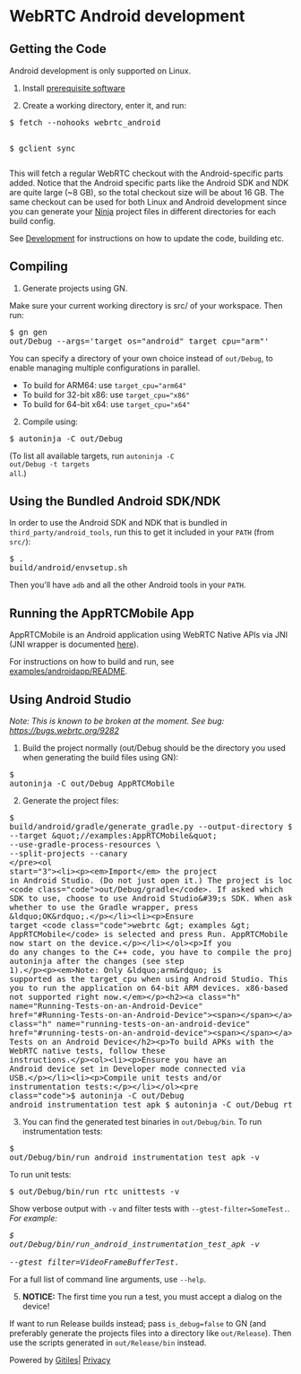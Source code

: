 <!DOCTYPE html><html lang="en"><head><meta charset="utf-8"><title>WebRTC Android development</title><link rel="stylesheet" type="text/css" href="/+static/base.css"/><link rel="stylesheet" type="text/css" href="/+static/doc.css"/><link rel="stylesheet" type="text/css" href="/+static/prettify/prettify.css"/><!-- default customHeadTagPart --></head><body class="Site"><header class="Site-header "><div class="Header"><div class="Header-title"></div></div></header><div class="Site-content Site-Content--markdown"><div class="Container"><div class="doc"><h1><a class="h" name="WebRTC-Android-development" href="#WebRTC-Android-development"><span></span></a><a class="h" name="webrtc-android-development" href="#webrtc-android-development"><span></span></a>WebRTC Android development</h1><h2><a class="h" name="Getting-the-Code" href="#Getting-the-Code"><span></span></a><a class="h" name="getting-the-code" href="#getting-the-code"><span></span></a>Getting the Code</h2><p>Android development is only supported on Linux.</p><ol><li><p>Install <a href="https://webrtc.googlesource.com/src/+/main/docs/native-code/development/prerequisite-sw/index.md">prerequisite software</a></p></li><li><p>Create a working directory, enter it, and run:</p></li></ol><pre class="code">$ fetch --nohooks webrtc_android
$ gclient sync
</pre><p>This will fetch a regular WebRTC checkout with the Android-specific parts added. Notice that the Android specific parts like the Android SDK and NDK are quite large (~8 GB), so the total checkout size will be about 16 GB. The same checkout can be used for both Linux and Android development since you can generate your <a href="https://ninja-build.org/">Ninja</a> project files in different directories for each build config.</p><p>See <a href="https://webrtc.googlesource.com/src/+/main/docs/native-code/development/index.md">Development</a> for instructions on how to update the code, building etc.</p><h2><a class="h" name="Compiling" href="#Compiling"><span></span></a><a class="h" name="compiling" href="#compiling"><span></span></a>Compiling</h2><ol><li>Generate projects using GN.</li></ol><p>Make sure your current working directory is src/ of your workspace. Then run:</p><pre class="code">$ gn gen out/Debug --args=&#39;target_os=&quot;android&quot; target_cpu=&quot;arm&quot;&#39;
</pre><p>You can specify a directory of your own choice instead of <code class="code">out/Debug</code>, to enable managing multiple configurations in parallel.</p><ul><li>To build for ARM64: use <code class="code">target_cpu=&quot;arm64&quot;</code></li><li>To build for 32-bit x86: use <code class="code">target_cpu=&quot;x86&quot;</code></li><li>To build for 64-bit x64: use <code class="code">target_cpu=&quot;x64&quot;</code></li></ul><ol start="2"><li>Compile using:</li></ol><pre class="code">$ autoninja -C out/Debug
</pre><p>(To list all available targets, run <code class="code">autoninja -C out/Debug -t targets all</code>.)</p><h2><a class="h" name="Using-the-Bundled-Android-SDK_NDK" href="#Using-the-Bundled-Android-SDK_NDK"><span></span></a><a class="h" name="using-the-bundled-android-sdk_ndk" href="#using-the-bundled-android-sdk_ndk"><span></span></a>Using the Bundled Android SDK/NDK</h2><p>In order to use the Android SDK and NDK that is bundled in <code class="code">third_party/android_tools</code>, run this to get it included in your <code class="code">PATH</code> (from <code class="code">src/</code>):</p><pre class="code">$ . build/android/envsetup.sh
</pre><p>Then you&#39;ll have <code class="code">adb</code> and all the other Android tools in your <code class="code">PATH</code>.</p><h2><a class="h" name="Running-the-AppRTCMobile-App" href="#Running-the-AppRTCMobile-App"><span></span></a><a class="h" name="running-the-apprtcmobile-app" href="#running-the-apprtcmobile-app"><span></span></a>Running the AppRTCMobile App</h2><p>AppRTCMobile is an Android application using WebRTC Native APIs via JNI (JNI wrapper is documented <a href="https://webrtc.googlesource.com/src/+/main/sdk/android/README">here</a>).</p><p>For instructions on how to build and run, see <a href="https://webrtc.googlesource.com/src/+/main/examples/androidapp/README">examples/androidapp/README</a>.</p><h2><a class="h" name="Using-Android-Studio" href="#Using-Android-Studio"><span></span></a><a class="h" name="using-android-studio" href="#using-android-studio"><span></span></a>Using Android Studio</h2><p><em>Note: This is known to be broken at the moment. See bug: <a href="https://bugs.webrtc.org/9282">https://bugs.webrtc.org/9282</a></em></p><ol><li>Build the project normally (out/Debug should be the directory you used when generating the build files using GN):</li></ol><pre class="code">$ autoninja -C out/Debug AppRTCMobile
</pre><ol start="2"><li>Generate the project files:</li></ol><pre class="code">$ build/android/gradle/generate_gradle.py --output-directory $PWD/out/Debug \
  --target &quot;//examples:AppRTCMobile&quot; --use-gradle-process-resources \
  --split-projects --canary
</pre><ol start="3"><li><p><em>Import</em> the project in Android Studio. (Do not just open it.) The project is located in <code class="code">out/Debug/gradle</code>. If asked which SDK to use, choose to use Android Studio&#39;s SDK. When asked whether to use the Gradle wrapper, press &ldquo;OK&rdquo;.</p></li><li><p>Ensure target <code class="code">webrtc &gt; examples &gt; AppRTCMobile</code> is selected and press Run. AppRTCMobile should now start on the device.</p></li></ol><p>If you do any changes to the C++ code, you have to compile the project using autoninja after the changes (see step 1).</p><p><em>Note: Only &ldquo;arm&rdquo; is supported as the target_cpu when using Android Studio. This still allows you to run the application on 64-bit ARM devices. x86-based devices are not supported right now.</em></p><h2><a class="h" name="Running-Tests-on-an-Android-Device" href="#Running-Tests-on-an-Android-Device"><span></span></a><a class="h" name="running-tests-on-an-android-device" href="#running-tests-on-an-android-device"><span></span></a>Running Tests on an Android Device</h2><p>To build APKs with the WebRTC native tests, follow these instructions.</p><ol><li><p>Ensure you have an Android device set in Developer mode connected via USB.</p></li><li><p>Compile unit tests and/or instrumentation tests:</p></li></ol><pre class="code">$ autoninja -C out/Debug android_instrumentation_test_apk
$ autoninja -C out/Debug rtc_unittests
</pre><ol start="3"><li>You can find the generated test binaries in <code class="code">out/Debug/bin</code>. To run instrumentation tests:</li></ol><pre class="code">$ out/Debug/bin/run_android_instrumentation_test_apk -v
</pre><p>To run unit tests:</p><pre class="code">$ out/Debug/bin/run_rtc_unittests -v
</pre><p>Show verbose output with <code class="code">-v</code> and filter tests with <code class="code">--gtest-filter=SomeTest.*</code>. For example:</p><pre class="code">$ out/Debug/bin/run_android_instrumentation_test_apk -v \
    --gtest_filter=VideoFrameBufferTest.*
</pre><p>For a full list of command line arguments, use <code class="code">--help</code>.</p><ol start="5"><li><strong>NOTICE:</strong> The first time you run a test, you must accept a dialog on the device!</li></ol><p>If want to run Release builds instead; pass <code class="code">is_debug=false</code> to GN (and preferably generate the projects files into a directory like <code class="code">out/Release</code>). Then use the scripts generated in <code class="code">out/Release/bin</code> instead.</p></div></div></div><!-- default customFooter --><footer class="Site-footer"><div class="Footer"><span class="Footer-poweredBy">Powered by <a href="https://gerrit.googlesource.com/gitiles/">Gitiles</a>| <a href="https://policies.google.com/privacy">Privacy</a></span><div class="Footer-links"></div></div></footer><script>window.ga=window.ga||function(){(ga.q=ga.q||[]).push(arguments)};ga.l=+new Date; ga('create', 'UA-55762617-15', 'auto'); ga('send', 'pageview', {title: 'WebRTC Android development'});</script><script async src="https://www.google-analytics.com/analytics.js"></script></body></html>